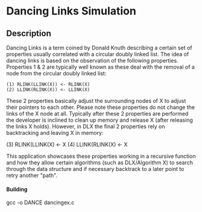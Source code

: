 # Dancing Links Simulation

## Description

Dancing Links is a term coined by Donald Knuth describing a certain set of properties usually correlated with a circular doubly linked list. The idea of dancing links is based on the observation of the following properties. Properties 1 & 2 are typically well known as these deal with the removal of a node from the circular doubly linked list:

	(1) RLINK(LLINK(X)) <- RLINK(X)
	(2) LLINK(RLINK(X)) <- LLINK(X)

These 2 properties basically adjust the surrounding nodes of X to adjust their pointers to each other. Please note these properties do not change the links of the X node at all. Typically after these 2 properties are performed the developer is inclined to clean up memory and release X (after releasing the links X holds). However, in DLX the final 2 properties rely on backtracking and leaving X in memory:

(3) RLINK(LLINK(X) <- X
(4) LLINK(RLINK(X) <- X
      
This application showcases these properties working in a recursive function and how they allow certain algorithms (such as DLX/Algorithm X) to search through the data structure and if necessary backtrack to a later point to retry another "path".

#### Building

gcc -o DANCE dancingex.c